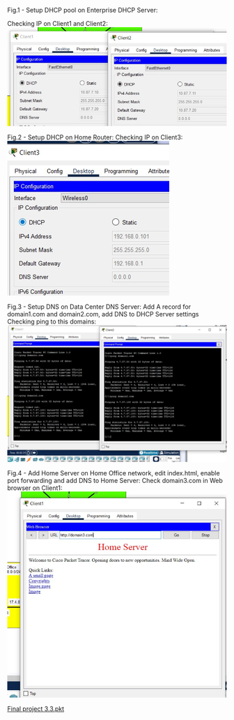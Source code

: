 Fig.1 - Setup DHCP pool on Enterprise DHCP Server:

Checking IP on Client1 and Client2:
<img src="images/3.4.3.jpg">

Fig.2 - Setup DHCP on Home Router:
Checking IP on Client3:
<img src="images/3.4.4.jpg">

Fig.3 - Setup DNS on Data Center DNS Server:
Add A record for domain1.com and domain2.com, add DNS to DHCP Server settings
Checking ping to this domains:
<img src="images/3.4.8.jpg">

Fig.4 - Add Home Server on Home Office network, edit index.html, enable port forwarding and add DNS to Home Server:
Check domain3.com in Web browser on Client1:
<img src="images/3.4.13.jpg">

[Final project 3.3.pkt](https://github.com/hazard2005/DevOps_online_Odessa_2022Q1Q2/raw/main/m3/task3.4/projects/3.4.pkt)
